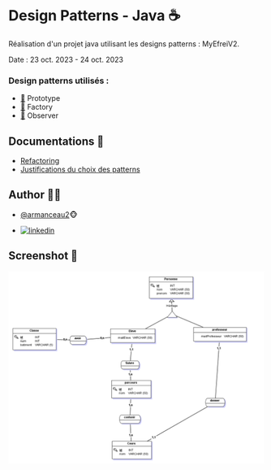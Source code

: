 # Design Patterns - Java ☕

Réalisation d'un projet java utilisant les designs patterns : MyEfreiV2.

Date : 23 oct. 2023 - 24 oct. 2023

### Design patterns utilisés :

- [🔗](https://refactoring.guru/fr/design-patterns/prototype) Prototype
- [🔗](https://refactoring.guru/fr/design-patterns/factory-method) Factory
- [🔗](https://refactoring.guru/fr/design-patterns/observer) Observer


## Documentations 📄

- [Refactoring](https://refactoring.guru/fr)
- [Justifications du choix des patterns](Assets/JustificationsPatterns.docx)


## Author 👨‍💻

- [@armanceau2](https://www.github.com/armanceau2)🐵

- [![linkedin](https://img.shields.io/badge/linkedin-0A66C2?style=for-the-badge&logo=linkedin&logoColor=white)](https://www.linkedin.com/in/arthur-manceau/)


## Screenshot 📸

![MCD Screenshot](Assets/MCD.png)